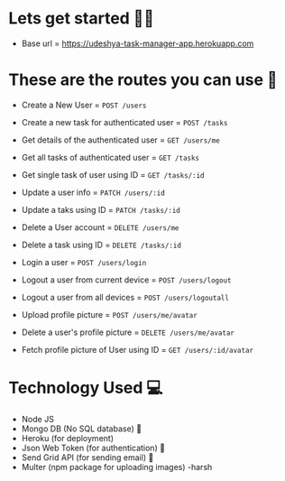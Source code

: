 # Lets get started 🥳🥳

  - Base url = https://udeshya-task-manager-app.herokuapp.com
  
# These are the routes you can use 🥰

  - Create a New User = `POST /users`
  
  - Create a new task for authenticated user = `POST /tasks`
  
  - Get details of the authenticated user = `GET /users/me`
  
  - Get all tasks of authenticated user = `GET /tasks`
  
  - Get single task of user using ID = `GET /tasks/:id`
  
  - Update a user info = `PATCH /users/:id`
  
  - Update a taks using ID = `PATCH /tasks/:id`
  
  - Delete a User account = `DELETE /users/me`
  
  - Delete a task using ID = `DELETE /tasks/:id`
  
  - Login a user = `POST /users/login`
  
  - Logout a user from current device = `POST /users/logout`
  
  - Logout a user from all devices = `POST /users/logoutall`
  
  - Upload profile picture = `POST /users/me/avatar`
  
  - Delete a user's profile picture = `DELETE /users/me/avatar`
  
  - Fetch profile picture of User using ID = `GET /users/:id/avatar`

# Technology Used 💻
  - Node JS
  - Mongo DB (No SQL database) 💾
  - Heroku (for deployment)
  - Json Web Token (for authentication) 🔑
  - Send Grid API (for sending email) 📧
  - Multer (npm package for uploading images)
  -harsh
